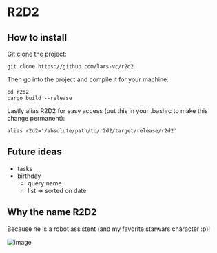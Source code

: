 # R2D2
## How to install
Git clone the project:
```
git clone https://github.com/lars-vc/r2d2
```
Then go into the project and compile it for your machine:
```
cd r2d2
cargo build --release
```
Lastly alias R2D2 for easy access (put this in your .bashrc to make this change permanent):
```
alias r2d2='/absolute/path/to/r2d2/target/release/r2d2'
```
## Future ideas
* tasks
* birthday
  * query name
  * list => sorted on date
## Why the name R2D2
Because he is a robot assistent (and my favorite starwars character :p)!

![image](https://user-images.githubusercontent.com/57136208/146574028-549f40a0-4f77-4c47-94af-bf10ec78c4b5.png)
